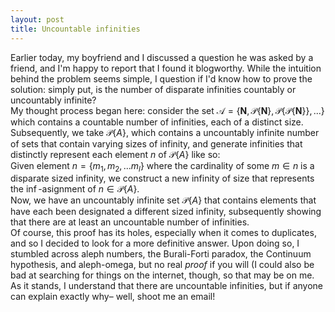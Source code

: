 ```yaml
---
layout: post
title: Uncountable infinities
---
```


Earlier today, my boyfriend and I discussed a question he was asked by a friend, and I'm happy to report that I found it blogworthy. While the intuition behind the problem seems simple, I question if I'd know how to prove the solution: simply put, is the number of disparate infinities countably or uncountably infinite?\
My thought process began here: consider the set $`\mathcal{A} = \{ \mathbf{N}, \mathcal{P} \{ \mathbf{N} \}, \mathcal{P} \{ \mathcal{P} \{ \mathbf{N} \} \},... \}`$ which contains a countable number of infinities, each of a distinct size. Subsequently, we take $`\mathcal{P}\{A\}`$, which contains a uncountably infinite number of sets that contain varying sizes of infinity, and generate infinities that distinctly represent each element $n$ of $`\mathcal{P}\{A\}`$ like so:\
Given element $`n = \{m_1, m_2,...m_l\}`$ where the cardinality of some $m \in n$ is a disparate sized infinity, we construct a new 
infinity of size that represents the $\inf$-asignment of $`n \in \mathcal{P}\{A\}`$.\
Now, we have an uncountably infinite set $`\mathcal{P}\{A\}`$ that contains elements that have each been designated a different sized infinity, subsequently showing that there are at least an uncountable number of infinities.\
Of course, this proof has its holes, especially when it comes to duplicates, and so I decided to look for a more definitive answer. Upon doing so, I stumbled across aleph numbers, the Burali-Forti paradox, the Continuum hypothesis, and aleph-omega, but no real *proof* if you will (I could also be bad at searching for things on the internet, though, so that may be on me. As it stands, I understand that there are uncountable infinities, but if anyone can explain exactly why– well, shoot me an email!
